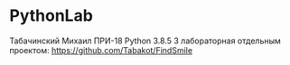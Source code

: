 # PythonLab
Табачинский Михаил ПРИ-18
Python 3.8.5
3 лабораторная отдельным проектом: https://github.com/Tabakot/FindSmile
